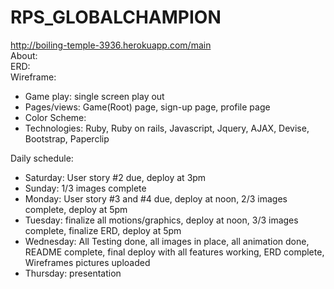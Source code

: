 RPS_GLOBALCHAMPION
==================
http://boiling-temple-3936.herokuapp.com/main
<br>
About:
<br>
ERD:
<br>
Wireframe: 
* Game play: single screen play out
* Pages/views: Game(Root) page, sign-up page, profile page
* Color Scheme:
* Technologies:
Ruby,
Ruby on rails,
Javascript,
Jquery,
AJAX,
Devise,
Bootstrap,
Paperclip

Daily schedule:
* Saturday: User story #2 due, deploy at 3pm  
* Sunday: 1/3 images complete
* Monday: User story #3 and #4 due, deploy at noon, 2/3 images complete, deploy at 5pm
* Tuesday: finalize all motions/graphics, deploy at noon, 3/3 images complete, finalize ERD, deploy at 5pm
* Wednesday: All Testing done,  all images in place, all animation done, README complete, final deploy with all features working, ERD complete, Wireframes pictures uploaded
* Thursday: presentation 

